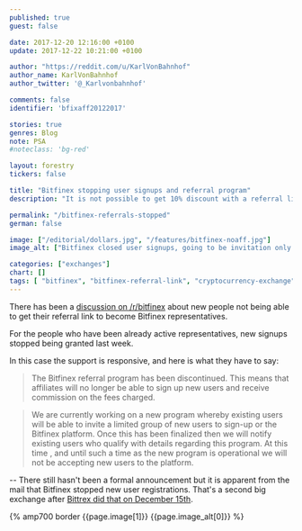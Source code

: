 ```yaml
---
published: true
guest: false

date: 2017-12-20 12:16:00 +0100
update: 2017-12-22 10:21:00 +0100

author: "https://reddit.com/u/KarlVonBahnhof"
author_name: KarlVonBahnhof
author_twitter: '@_Karlvonbahnhof'

comments: false
identifier: 'bfixaff20122017'

stories: true
genres: Blog
note: PSA
#noteclass: 'bg-red'

layout: forestry
tickers: false

title: "Bitfinex stopping user signups and referral program"
description: "It is not possible to get 10% discount with a referral link, no new users to be accepted to the platform for the time being."

permalink: "/bitfinex-referrals-stopped"
german: false

image: ["/editorial/dollars.jpg", "/features/bitfinex-noaff.jpg"]
image_alt: ["Bitfinex closed user signups, going to be invitation only. Money image via Pexels."]

categories: ["exchanges"]
chart: []
tags: [ "bitfinex", "bitfinex-referral-link", "cryptocurrency-exchange", "exchange-issues"]
---
```


There has been a [discussion on /r/bitfinex](https://www.reddit.com/r/bitfinex/comments/7kzo4c/referral_link_ticket_answered_in_41_min_missing/) about new people not being able to get their referral link to become Bitfinex representatives.

For the people who have been already active representatives, new signups stopped being granted last week.

In this case the support is responsive, and here is what they have to say:

> The Bitfinex referral program has been discontinued. This means that affiliates will no longer be able to sign up new users and receive commission on the fees charged.

> We are currently working on a new program whereby existing users will be able to invite a limited group of new users to sign-up or the Bitfinex platform. Once this has been finalized then we will notify existing users who qualify with details regarding this program.
At this time , and until such a time as the new program is operational we will not be accepting new users to the platform.

-- There still hasn't been a formal announcement but it is apparent from the mail that Bitfinex stopped new user registrations. That's a second big exchange after [Bittrex did that on December 15th](https://support.bittrex.com/hc/en-us/articles/115003463331-New-Account-Sign-Ups).

<div>
  {% amp700 border {{page.image[1]}} {{page.image_alt[0]}} %}
</div>

